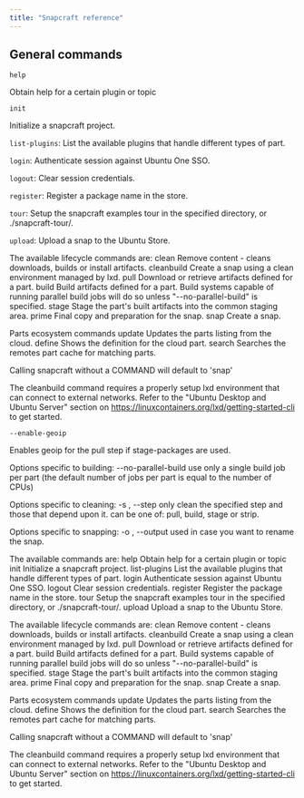 ```yaml
---
title: "Snapcraft reference"
---
```



## General commands

    help
  
  Obtain help for a certain plugin or topic
  
    init
  
  Initialize a snapcraft project.
  
  `list-plugins`: List the available plugins that handle different types of part.
  
  `login`: Authenticate session against Ubuntu One SSO.
  
  `logout`: Clear session credentials.
  
  `register`: Register a package name in the store.
  
  `tour`: Setup the snapcraft examples tour in the specified directory, or ./snapcraft-tour/.
  
  `upload`: Upload a snap to the Ubuntu Store.

The available lifecycle commands are:
  clean        Remove content - cleans downloads, builds or install artifacts.
  cleanbuild   Create a snap using a clean environment managed by lxd.
  pull         Download or retrieve artifacts defined for a part.
  build        Build artifacts defined for a part. Build systems capable of
               running parallel build jobs will do so unless
               "--no-parallel-build" is specified.
  stage        Stage the part's built artifacts into the common staging area.
  prime        Final copy and preparation for the snap.
  snap         Create a snap.

Parts ecosystem commands
  update       Updates the parts listing from the cloud.
  define       Shows the definition for the cloud part.
  search       Searches the remotes part cache for matching parts.

Calling snapcraft without a COMMAND will default to 'snap'

The cleanbuild command requires a properly setup lxd environment that
can connect to external networks. Refer to the "Ubuntu Desktop and
Ubuntu Server" section on
https://linuxcontainers.org/lxd/getting-started-cli
to get started.

    --enable-geoip

Enables geoip for the pull step if stage-packages are used.

Options specific to building:
  --no-parallel-build                   use only a single build job per part
                                        (the default number of jobs per part is
                                        equal to the number of CPUs)

Options specific to cleaning:
  -s <step>, --step <step>              only clean the specified step and those
                                        that depend upon it. <step> can be one
                                        of: pull, build, stage or strip.

Options specific to snapping:
  -o <snap-file>, --output <snap-file>  used in case you want to rename the
                                        snap.

The available commands are:
  help         Obtain help for a certain plugin or topic
  init         Initialize a snapcraft project.
  list-plugins List the available plugins that handle different types of part.
  login        Authenticate session against Ubuntu One SSO.
  logout       Clear session credentials.
  register     Register the package name in the store.
  tour         Setup the snapcraft examples tour in the specified directory,
               or ./snapcraft-tour/.
  upload       Upload a snap to the Ubuntu Store.

The available lifecycle commands are:
  clean        Remove content - cleans downloads, builds or install artifacts.
  cleanbuild   Create a snap using a clean environment managed by lxd.
  pull         Download or retrieve artifacts defined for a part.
  build        Build artifacts defined for a part. Build systems capable of
               running parallel build jobs will do so unless
               "--no-parallel-build" is specified.
  stage        Stage the part's built artifacts into the common staging area.
  prime        Final copy and preparation for the snap.
  snap         Create a snap.

Parts ecosystem commands
  update       Updates the parts listing from the cloud.
  define       Shows the definition for the cloud part.
  search       Searches the remotes part cache for matching parts.

Calling snapcraft without a COMMAND will default to 'snap'

The cleanbuild command requires a properly setup lxd environment that
can connect to external networks. Refer to the "Ubuntu Desktop and
Ubuntu Server" section on
https://linuxcontainers.org/lxd/getting-started-cli
to get started.





